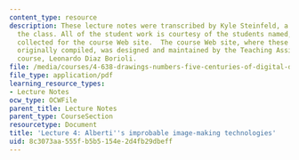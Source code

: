 ```yaml
---
content_type: resource
description: These lecture notes were transcribed by Kyle Steinfeld, a student in
  the class. All of the student work is courtesy of the students named, and was originally
  collected for the course Web site.  The course Web site, where these notes were
  originally compiled, was designed and maintained by the Teaching Assistant of the
  course, Leonardo Diaz Borioli.
file: /media/courses/4-638-drawings-numbers-five-centuries-of-digital-design-fall-2002/8c3073aa555fb5b5154e2d4fb29dbeff_lecture_4.pdf
file_type: application/pdf
learning_resource_types:
- Lecture Notes
ocw_type: OCWFile
parent_title: Lecture Notes
parent_type: CourseSection
resourcetype: Document
title: 'Lecture 4: Alberti''s improbable image-making technologies'
uid: 8c3073aa-555f-b5b5-154e-2d4fb29dbeff
---
```

